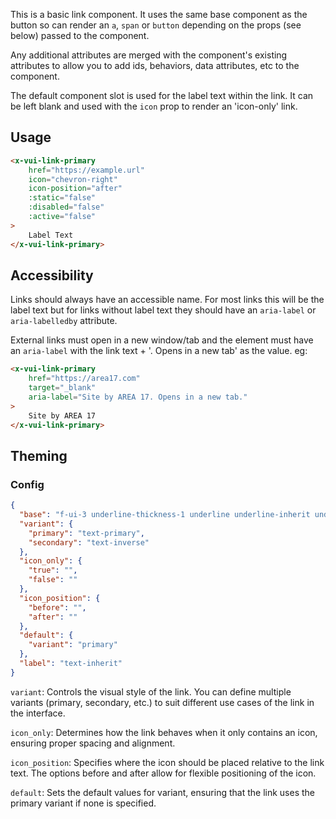 This is a basic link component. It uses the same base component as the button so can render an `a`, `span` or `button` depending on the props (see below) passed to the component.

Any additional attributes are merged with the component's existing attributes to allow you to add ids, behaviors, data attributes, etc to the component.

The default component slot is used for the label text within the link. It can be left blank and used with the `icon` prop to render an 'icon-only' link.

## Usage

```html
<x-vui-link-primary
    href="https://example.url"
    icon="chevron-right"
    icon-position="after"
    :static="false"
    :disabled="false"
    :active="false"
>
    Label Text
</x-vui-link-primary>
```

## Accessibility

Links should always have an accessible name. For most links this will be the label text but for links without label text they should have an `aria-label` or `aria-labelledby` attribute.

External links must open in a new window/tab and the element must have an `aria-label` with the link text + '. Opens in a new tab' as the value. eg:

```html
<x-vui-link-primary
    href="https://area17.com"
    target="_blank"
    aria-label="Site by AREA 17. Opens in a new tab."
>
    Site by AREA 17
</x-vui-link-primary>
```

## Theming

### Config

``` json
{
  "base": "f-ui-3 underline-thickness-1 underline underline-inherit underline-offset-4 hover:no-underline active:underline-transparent disabled:cursor-not-allowed disabled:opacity-30 inline-flex items-center gap-4",
  "variant": {
    "primary": "text-primary",
    "secondary": "text-inverse"
  },
  "icon_only": {
    "true": "",
    "false": ""
  },
  "icon_position": {
    "before": "",
    "after": ""
  },
  "default": {
    "variant": "primary"
  },
  "label": "text-inherit"
}
```

`variant`:
Controls the visual style of the link. You can define multiple variants (primary, secondary, etc.) to suit different use cases of the link in the interface.

`icon_only`:
Determines how the link behaves when it only contains an icon, ensuring proper spacing and alignment.

`icon_position`:
Specifies where the icon should be placed relative to the link text. The options before and after allow for flexible positioning of the icon.

`default`:
Sets the default values for variant, ensuring that the link uses the primary variant if none is specified.
